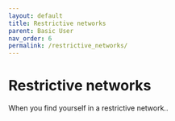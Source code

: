 ```yaml
---
layout: default
title: Restrictive networks
parent: Basic User
nav_order: 6
permalink: /restrictive_networks/
---
```


# Restrictive networks
When you find yourself in a restrictive network..